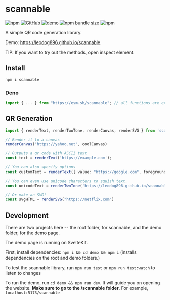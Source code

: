 # scannable

[![npm](https://img.shields.io/npm/v/scannable)](https://npmjs.com/package/scannable)
[![GitHub](https://img.shields.io/badge/license-GPL%203.0--or--later-green)](https://github.com/LeoDog896/scannable/blob/master/LICENSE)
[![demo](https://img.shields.io/badge/demo-live-brightgreen)](https://leodog896.github.io/scannable/demo)
![npm bundle size](https://img.shields.io/bundlephobia/minzip/scannable)
![npm](https://img.shields.io/npm/dt/scannable)


A simple QR code generation library.

Demo: https://leodog896.github.io/scannable.

TIP: If you want to try out the methods, open inspect element.

## Install
`npm i scannable`

### Deno
```ts
import { ... } from "https://esm.sh/scannable"; // all functions are exposed!
```

## QR Generation

```ts
import { renderText, renderTwoTone, renderCanvas, renderSVG } from 'scannable';

// Render it to a canvas
renderCanvas("https://yahoo.net", coolCanvas)

// Outputs a qr code with ASCII text
const text = renderText('https://example.com');

// You can also specify options
const customText = renderText({ value: "https://google.com", foregroundChar: "%" })

// You can even use unicode characters to squish text.
const unicodeText = renderTwoTone('https://leodog896.github.io/scannable')

// Or make an SVG!
const svgHTML = renderSVG("https://netflix.com")
```

## Development

There are two projects here -- the root folder, for scannable, and the demo folder, for the demo page.

The demo page is running on SvelteKit.

First, install dependencies: `npm i && cd demo && npm i` (installs dependencies on the root and demo folders.)

To test the scannable library, run `npm run test` or `npm run test:watch` to listen to changes

To run the demo, run `cd demo && npm run dev`. It will guide you on opening the website. **Make sure to go to the /scannable folder**.
For example, `localhost:5173/scannable`
